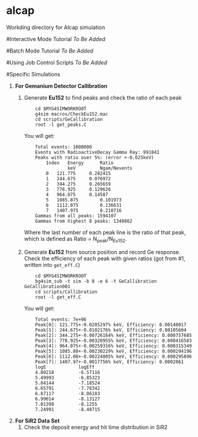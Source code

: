 alcap
=====

Workding directory for Alcap simulation

#Interactive Mode Tutorial
*To Be Added*

#Batch Mode Tutorial
*To Be Added*

#Using Job Control Scripts
*To Be Added*

#Specific Simulations
1.	**For Gemanium Detector Callibration**  
	1.	Generate **Eu152** to find peaks and check the ratio of each peak 

				cd $MYG4SIMWORKROOT
				g4sim macros/CheckEu152.mac
				cd scripts/GeCallibration
				root -l get_peaks.C

		You will get:  

				Total events: 1000000
				Events with RadioactiveDecay Gamma Ray: 991841
				Peaks with ratio over 5%: (error +-0.025keV)
					Index	Energy		Ratio
							keV   		Ngam/Nevents
					0	121.775		0.282415
					1	244.675		0.076972
					2	344.275		0.265659
					3	778.925		0.129626
					4	964.075		0.14587
					5	1085.875		0.101973
					6	1112.075		0.136631
					7	1407.975		0.210716
				Gammas from all peaks: 1594107
				Gammas from highest 8 peaks: 1349862

		Where the last number of each peak line is the ratio of that peak,
		which is defined as Ratio = N<sub>peak</sub>/N<sub>Eu152</sub>.

	2.	Generate **Eu152** from source position and record Ge response.
		Check the efficiency of each peak with given ratios (got from #1, written into `get_eff.C`)

				cd $MYG4SIMWORKROOT
				bg4sim_sub -t sim -b 0 -e 6 -Y GeCallibration GeCallibration001
				cd scripts/Callibration
				root -l get_eff.C

		You will get:  

				Total events: 7e+06
				Peak[0]: 121.775+-0.0205297% keV, Efficiency: 0.00140017
				Peak[1]: 244.675+-0.0102176% keV, Efficiency: 0.00105604
				Peak[2]: 344.275+-0.00726164% keV, Efficiency: 0.000757685
				Peak[3]: 778.925+-0.00320955% keV, Efficiency: 0.000416583
				Peak[4]: 964.075+-0.00259316% keV, Efficiency: 0.000315349
				Peak[5]: 1085.88+-0.00230229% keV, Efficiency: 0.000294196
				Peak[6]: 1112.08+-0.00224805% keV, Efficiency: 0.000295896
				Peak[7]: 1407.97+-0.0017756% keV, Efficiency: 0.0002061
				logE			logEff
				4.80218			-6.57116
				5.49993			-6.85323
				5.84144			-7.18524
				6.65791			-7.78342
				6.87117			-8.06183
				6.99014			-8.13127
				7.01398			-8.1255
				7.24991			-8.48715

1.	**For SiR2 Data Set**
	1.	Check the deposit energy and hit time distribution in SiR2
